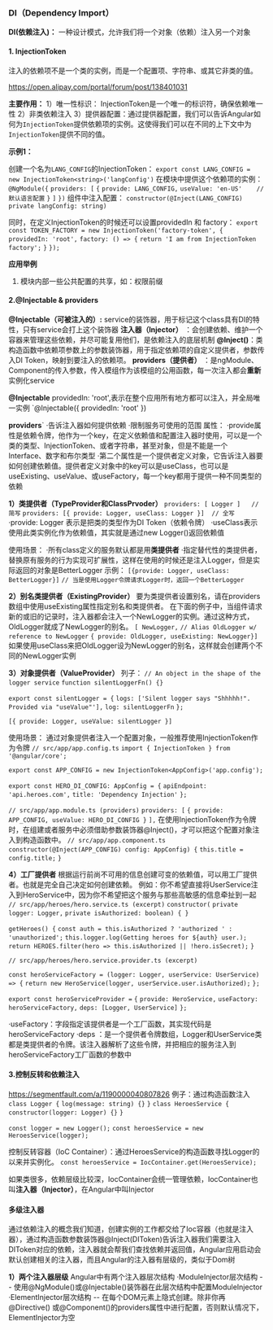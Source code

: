 ### **DI（Dependency Import）**
**DI(依赖注入)：** 一种设计模式，允许我们将一个对象（依赖）注入另一个对象

#### 1. InjectionToken
注入的依赖项不是一个类的实例，而是一个配置项、字符串、或其它非类的值。

https://open.alipay.com/portal/forum/post/138401031

**主要作用：**
1）唯一性标识： InjectionToken是一个唯一的标识符，确保依赖唯一性
2）非类依赖注入
3）提供器配置：通过提供器配置，我们可以告诉Angular如何为`InjectionToken`提供依赖项的实例。这使得我们可以在不同的上下文中为`InjectionToken`提供不同的值。

**示例1：**

创建一个名为`LANG_CONFIG`的InjectionToken：
`export const LANG_CONFIG = new InjectionToken<string>('langConfig')`
在模块中提供这个依赖项的实例：
`@NgModule({`
	`providers: [`
		`{`
			`provide: LANG_CONFIG,`
			`useValue: 'en-US'    //默认语言配置`
		`}`
	`]`
`})`
组件中注入配置：
`constructor(@Inject(LANG_CONFIG) private langConfig: string)`

同时，在定义InjectionToken的时候还可以设置providedIn 和 factory：
`export const TOKEN_FACTORY = new InjectionToken('factory-token', {`
    `providedIn: 'root',`
    `factory: () => {`
        `return 'I am from InjectionToken factory';`
    `}`
`});`

**应用举例**
1. 模块内部一些公共配置的共享，如：权限前缀

#### 2.@Injectable & providers

**@Injectable（可被注入的）:** service的装饰器，用于标记这个class具有DI的特性，只有service会打上这个装饰器
**注入器（Injector）** ：会创建依赖、维护一个容器来管理这些依赖，并尽可能复用他们，是依赖注入的底层机制
**@Inject()**：类构造函数中依赖项参数上的参数装饰器，用于指定依赖项的自定义提供者，参数传入DI Token，映射到要注入的依赖项。
**providers（提供者）** ：是ngModule、Component的传入参数，传入模组作为该模组的公用函数，每一次注入都会**重新**实例化service

**@Injectable**
providedIn: 'root',表示在整个应用所有地方都可以注入，并全局唯一实例
`@Injectable({
	providedIn: 'root'
})

**providers**`
·告诉注入器如何提供依赖
·限制服务可使用的范围
属性：
·provide属性是依赖令牌，他作为一个key，在定义依赖值和配置注入器时使用，可以是一个类的类型、InjectionToken、或者字符串，甚至对象，但是不能是一个Interface、数字和布尔类型
·第二个属性是一个提供者定义对象，它告诉注入器要如何创建依赖值。提供者定义对象中的key可以是useClass，也可以是useExisting、useValue、或useFactory，每一个key都用于提供一种不同类型的依赖

**1）类提供者（TypeProvider和ClassPrvoder）**
`providers: [ Logger ]   // 简写`
`providers: [{ provide: Logger, useClass: Logger }]  // 全写`
·provide: Logger 表示是把类的类型作为DI Token（依赖令牌）
·useClass表示使用此类实例化作为依赖值，其实就是通过new Logger()返回依赖值

使用场景：
·所有class定义的服务默认都是用**类提供者**
·指定替代性的类提供者，替换原有服务的行为实现可扩展性，这样在使用的时候还是注入Logger，但是实际返回的对象是BetterLogger 示例：
`[{provide: Logger, useClass: BetterLogger}]`
`// 当是使用Logger令牌请求Logger时，返回一个BetterLogger`

**2）别名类提供者（ExistingProvider）**
要为类提供者设置别名，请在providers数组中使用useExisting属性指定别名和类提供者。
在下面的例子中，当组件请求新的或旧的记录时，注入器都会注入一个NewLogger的实例。通过这种方式，OldLogger就成了NewLogger的别名。
`[ NewLogger,`
  `// Alias OldLogger w/ reference to NewLogger`
  `{ provide: OldLogger, useExisting: NewLogger}]`
如果使用useClass来把OldLogger设为NewLogger的别名，这样就会创建两个不同的NewLogger实例

**3）对象提供者（ValueProvider）**
列子：
`// An object in the shape of the logger service`
`function silentLoggerFn() {}`

`export const silentLogger = {`
  `logs: ['Silent logger says "Shhhhh!". Provided via "useValue"'],`
  `log: silentLoggerFn`
`};`

`[{ provide: Logger, useValue: silentLogger }]`

使用场景：
通过对象提供者注入一个配置对象，一般推荐使用InjectionToken作为令牌
`// src/app/app.config.ts`
`import { InjectionToken } from '@angular/core';`

`export const APP_CONFIG = new InjectionToken<AppConfig>('app.config');`

`export const HERO_DI_CONFIG: AppConfig = {`
  `apiEndpoint: 'api.heroes.com',`
  `title: 'Dependency Injection'`
`};`

`// src/app/app.module.ts (providers)`
`providers: [`
  `{ provide: APP_CONFIG, useValue: HERO_DI_CONFIG }`
`],`
在使用InjectionToken作为令牌时，在组建或者服务中必须借助参数装饰器@Inject()，才可以把这个配置对象注入到构造函数中。
`// src/app/app.component.ts`
`constructor(@Inject(APP_CONFIG) config: AppConfig) {`
  `this.title = config.title;`
`}`

**4）工厂提供者**
根据运行前尚不可用的信息创建可变的依赖值，可以用工厂提供者。也就是完全自己决定如何创建依赖。
例如：你不希望直接将UserService注入到HeroService中，因为你不希望把这个服务与那些高敏感的信息牵扯到一起
`// src/app/heroes/hero.service.ts (excerpt)`
`constructor(`
  `private logger: Logger,`
  `private isAuthorized: boolean) { }`

`getHeroes() {`
  `const auth = this.isAuthorized ? 'authorized ' : 'unauthorized';`
  `this.logger.log(Getting heroes for ${auth} user.);`
  `return HEROES.filter(hero => this.isAuthorized || !hero.isSecret);`
`}`

`// src/app/heroes/hero.service.provider.ts (excerpt)`

`const heroServiceFactory = (logger: Logger, userService: UserService) => {`
  `return new HeroService(logger, userService.user.isAuthorized);`
`};`

`export const heroServiceProvider =`
  `{` 
    `provide: HeroService,`
    `useFactory: heroServiceFactory,`
    `deps: [Logger, UserService]`
  `};`

·useFactory：字段指定该提供者是一个工厂函数，其实现代码是heroServiceFactory
·deps ：是一个提供者令牌数组，Logger和UserService类都是类提供者的令牌。该注入器解析了这些令牌，并把相应的服务注入到heroServiceFactory工厂函数的参数中
#### 3.控制反转和依赖注入
https://segmentfault.com/a/1190000040807826
例子：通过构造函数注入
`class Logger {`
    `log(message: string) {}`
`}`
`class HeroesService {`
    `constructor(logger: Logger) {}`
`}`

`const logger = new Logger();`
`const heroesService = new HeroesService(logger);`


控制反转容器（IoC Container）：通过HeroesService的构造函数寻找Logger的以来并实例化。
`const heroesService = IocContainer.get(HeroesService);`

如果类很多，依赖层级比较深，IocContainer会统一管理依赖，IocContainer也叫**注入器（Injector）**，在Angular中叫Injector


#### 多级注入器
通过依赖注入的概念我们知道，创建实例的工作都交给了Ioc容器（也就是注入器），通过构造函数参数装饰器@Inject(DIToken)告诉注入器我们需要注入DIToken对应的依赖，注入器就会帮我们查找依赖并返回值，Angular应用启动会默认创建相关的注入器，而且Angular的注入器有层级的，类似于Dom树

**1）两个注入器层级**
Angular中有两个注入器层次结构
·ModuleInjector层次结构 -- 使用@NgModule()或@Injectable()装饰器在此层次结构中配置ModuleInjector
·ElementInjector层次结构 -- 在每个DOM元素上隐式创建。除非你再@Directive() 或@Component()的providers属性中进行配置，否则默认情况下，ElementInjector为空